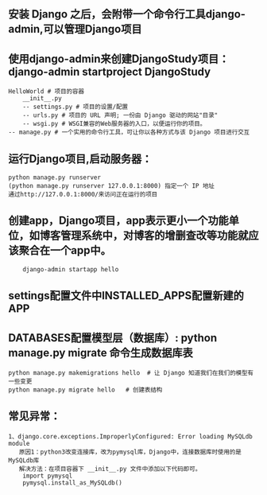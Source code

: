 ## 安装 Django 之后，会附带一个命令行工具django-admin,可以管理Django项目
## 使用django-admin来创建DjangoStudy项目：django-admin startproject DjangoStudy
    HelloWorld # 项目的容器
        __init__.py
        -- settings.py # 项目的设置/配置
        -- urls.py # 项目的 URL 声明; 一份由 Django 驱动的网站"目录"
        -- wsgi.py # WSGI兼容的Web服务器的入口，以便运行你的项目。
    -- manage.py # 一个实用的命令行工具，可让你以各种方式与该 Django 项目进行交互
## 运行Django项目,启动服务器： 
    python manage.py runserver
    (python manage.py runserver 127.0.0.1:8000) 指定一个 IP 地址
    通过http://127.0.0.1:8000/来访问正在运行的项目
## 创建app，Django项目，app表示更小一个功能单位，如博客管理系统中，对博客的增删查改等功能就应该聚合在一个app中。
        django-admin startapp hello
## settings配置文件中INSTALLED_APPS配置新建的APP
## DATABASES配置模型层（数据库）: python manage.py migrate 命令生成数据库表
    python manage.py makemigrations hello  # 让 Django 知道我们在我们的模型有一些变更
    python manage.py migrate hello   # 创建表结构



## 常见异常：
    1、django.core.exceptions.ImproperlyConfigured: Error loading MySQLdb module
       原因1：python3改变连接库，改为pymysql库，Django中，连接数据库时使用的是MySQLdb库
       解决方法：在项目容器下 __init__.py 文件中添加以下代码即可。
        import pymysql
        pymysql.install_as_MySQLdb()